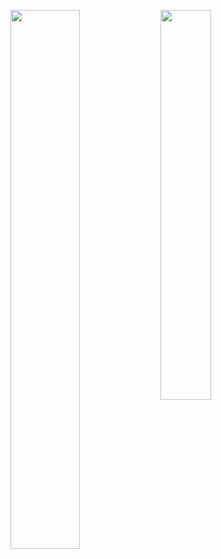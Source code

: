 <img align = "left" width = "47%" src = "https://github-readme-stats.vercel.app/api?username=Apollointhehouse&show_icons=true&theme=tokyonight"></img>
<img align = "left" width = "40%" src = "https://github-readme-stats.vercel.app/api/top-langs/?username=Apollointhehouse&theme=tokyonight"></img>
